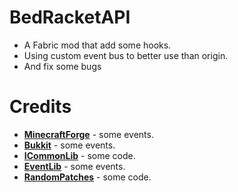 # BedRacketAPI
* A Fabric mod that add some hooks.
* Using custom event bus to better use than origin.
* And fix some bugs

# Credits
* [**MinecraftForge**](https://github.com/MinecraftForge/MinecraftForge.git) - some events.
* [**Bukkit**](https://hub.spigotmc.org/stash/scm/spigot/bukkit.git) - some events.
* [**ICommonLib**](https://github.com/CardboardPowered/iCommonLib) - some code.
* [**EventLib**](https://github.com/forestbat/EventLib) - some events.
* [**RandomPatches**](https://www.curseforge.com/minecraft/mc-mods/randompatches-fabric) - some code.
